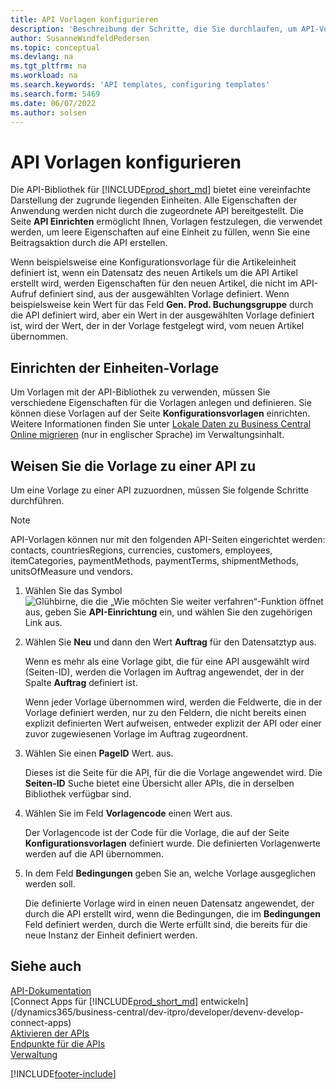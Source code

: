 ```yaml
---
title: API Vorlagen konfigurieren
description: 'Beschreibung der Schritte, die Sie durchlaufen, um API-Vorlagen für Dynamics 365 Business Central zu konfigurieren.'
author: SusanneWindfeldPedersen
ms.topic: conceptual
ms.devlang: na
ms.tgt_pltfrm: na
ms.workload: na
ms.search.keywords: 'API templates, configuring templates'
ms.search.form: 5469
ms.date: 06/07/2022
ms.author: solsen
---
```


# <a name="configure-api-templates"></a>API Vorlagen konfigurieren

Die API-Bibliothek für [!INCLUDE[prod_short_md](includes/prod_short.md)] bietet eine vereinfachte Darstellung der zugrunde liegenden Einheiten. Alle Eigenschaften der Anwendung werden nicht durch die zugeordnete API bereitgestellt. Die Seite **API Einrichten** ermöglicht Ihnen, Vorlagen festzulegen, die verwendet werden, um leere Eigenschaften auf eine Einheit zu füllen, wenn Sie eine Beitragsaktion durch die API erstellen. 

Wenn beispielsweise eine Konfigurationsvorlage für die Artikeleinheit definiert ist, wenn ein Datensatz des neuen Artikels um die API Artikel erstellt wird, werden Eigenschaften für den neuen Artikel, die nicht im API-Aufruf definiert sind, aus der ausgewählten Vorlage definiert. Wenn beispielsweise kein Wert für das Feld **Gen. Prod. Buchungsgruppe** durch die API definiert wird, aber ein Wert in der ausgewählten Vorlage definiert ist, wird der Wert, der in der Vorlage festgelegt wird, vom neuen Artikel übernommen. 

## <a name="setting-up-the-entity-template"></a>Einrichten der Einheiten-Vorlage

Um Vorlagen mit der API-Bibliothek zu verwenden, müssen Sie verschiedene Eigenschaften für die Vorlagen anlegen und definieren. Sie können diese Vorlagen auf der Seite **Konfigurationsvorlagen** einrichten. Weitere Informationen finden Sie unter [Lokale Daten zu Business Central Online migrieren](/dynamics365/business-central/dev-itpro/administration/migrate-data) (nur in englischer Sprache) im Verwaltungsinhalt.  

## <a name="assign-the-template-to-an-api"></a>Weisen Sie die Vorlage zu einer API zu

Um eine Vorlage zu einer API zuzuordnen, müssen Sie folgende Schritte durchführen.

> [!NOTE]  
> API-Vorlagen können nur mit den folgenden API-Seiten eingerichtet werden: contacts, countriesRegions, currencies, customers, employees, itemCategories, paymentMethods, paymentTerms, shipmentMethods, unitsOfMeasure und vendors.

1. Wählen Sie das Symbol ![Glühbirne, die die „Wie möchten Sie weiter verfahren“-Funktion öffnet](media/ui-search/search_small.png "Wie möchten Sie weiter verfahren?") aus, geben Sie **API-Einrichtung** ein, und wählen Sie den zugehörigen Link aus.
2. Wählen Sie **Neu** und dann den Wert **Auftrag** für den Datensatztyp aus.  

    Wenn es mehr als eine Vorlage gibt, die für eine API ausgewählt wird (Seiten-ID), werden die Vorlagen im Auftrag angewendet, der in der Spalte **Auftrag** definiert ist.  

    Wenn jeder Vorlage übernommen wird, werden die Feldwerte, die in der Vorlage definiert werden, nur zu den Feldern, die nicht bereits einen explizit definierten Wert aufweisen, entweder explizit der API oder einer zuvor zugewiesenen Vorlage im Auftrag zugeordnent.  
3. Wählen Sie einen **PageID** Wert. aus.  

    Dieses ist die Seite für die API, für die die Vorlage angewendet wird. Die **Seiten-ID** Suche bietet eine Übersicht aller APIs, die in derselben Bibliothek verfügbar sind.
4. Wählen Sie im Feld **Vorlagencode** einen Wert aus.  

    Der Vorlagencode ist der Code für die Vorlage, die auf der Seite **Konfigurationsvorlagen** definiert wurde. Die definierten Vorlagenwerte werden auf die API übernommen.  
5. In dem Feld **Bedingungen** geben Sie an, welche Vorlage ausgeglichen werden soll.  

    Die definierte Vorlage wird in einen neuen Datensatz angewendet, der durch die API erstellt wird, wenn die Bedingungen, die im **Bedingungen** Feld definiert werden, durch die Werte erfüllt sind, die bereits für die neue Instanz der Einheit definiert werden.

## <a name="see-also"></a>Siehe auch

[API-Dokumentation](/dynamics-nav/fin-graph)  
[Connect Apps für [!INCLUDE[prod_short_md](includes/prod_short.md)] entwickeln](/dynamics365/business-central/dev-itpro/developer/devenv-develop-connect-apps)  
[Aktivieren der APIs](/dynamics-nav/enabling-apis-for-dynamics-nav)  
[Endpunkte für die APIs](/dynamics-nav/endpoints-apis-for-dynamics)  
[Verwaltung](admin-setup-and-administration.md)

[!INCLUDE[footer-include](includes/footer-banner.md)]
